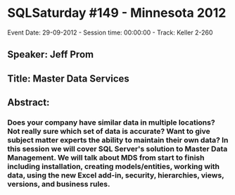 # SQLSaturday #149 - Minnesota 2012
Event Date: 29-09-2012 - Session time: 00:00:00 - Track: Keller 2-260
## Speaker: Jeff Prom
## Title: Master Data Services
## Abstract:
### Does your company have similar data in multiple locations? Not really sure which set of data is accurate? Want to give subject matter experts the ability to maintain their own data? In this session we will cover SQL Server's solution to Master Data Management. We will talk about MDS from start to finish including installation, creating models/entities, working with data, using the new Excel add-in, security, hierarchies, views, versions, and business rules.

